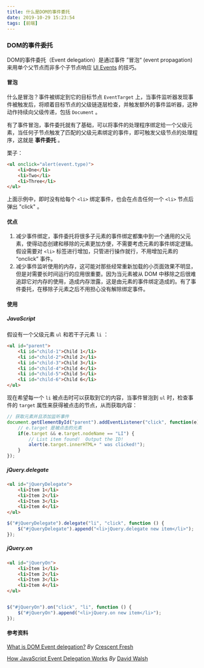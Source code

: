 ```yaml
---
title: 什么是DOM的事件委托
date: 2019-10-29 15:23:54
tags: [前端]
---
```


### DOM的事件委托

DOM的事件委托（Event delegation）是通过事件 ”冒泡“ (event propagation) 来用单个父节点而非多个子节点响应 [UI Events](https://www.w3.org/TR/uievents/) 的技巧。

<!--more-->

#### 冒泡

什么是冒泡？事件被绑定到它的目标节点 `EventTarget` 上，当事件监听器发现事件被触发后，将顺着目标节点的父级链逐层检查，并触发额外的事件监听器，这种动作持续向父级传递，包括 `Document` 。

有了事件冒泡，事件委托就有了基础，可以将事件的处理程序绑定给一个父级元素，当任何子节点触发了匹配的父级元素绑定的事件，即可触发父级节点的处理程序，这就是 **事件委托** 。

栗子：

```html
<ul onclick="alert(event.type)">
    <li>One</li>
    <li>Two</li>
    <li>Three</li>
</ul>
```

上面示例中，即时没有给每个 `<li>` 绑定事件，也会在点击任何一个 `<li>` 节点后弹出 "click" 。

#### 优点

1. 减少事件绑定，事件委托将很多子元素的事件绑定都集中到一个通用的父元素，使得动态创建和移除的元素更加方便，不需要考虑元素的事件绑定逻辑。假设需要对 `<li>` 标签进行增加，只管进行操作就行，不用增加元素的 “onclick” 事件。
2. 减少事件监听使用的内存，这可能对那些经常重新加载的小页面效果不明显，但是对需要长时间运行的应用很重要。因为当元素被从 DOM 中移除之后很难追踪它对内存的使用，造成内存泄露，这是由元素的事件绑定造成的。有了事件委托，在移除子元素之后不用担心没有解除绑定事件。

#### 使用

##### JavaScript

假设有一个父级元素 `ul` 和若干子元素 `li` ：

```html
<ul id="parent">
	<li id="child-1">Child 1</li>
	<li id="child-2">Child 2</li>
	<li id="child-3">Child 3</li>
	<li id="child-4">Child 4</li>
	<li id="child-5">Child 5</li>
	<li id="child-6">Child 6</li>
</ul>
```

现在希望每一个 `li` 被点击时可以获取到它的内容，当事件冒泡到 `ul` 时，检查事件的 `target` 属性来获得被点击的节点，从而获取内容：

```js
// 获取元素并且添加监听事件
document.getElementById("parent").addEventListener("click", function(e) {
    // e.target 是被点击的元素
    if(e.target && e.target.nodeName == "LI") {
        // List item found!  Output the ID!
        alert(e.target.innerHTML+ " was clicked!");
    }
});
```

##### jQuery.delegate

```html
<ul id="jQueryDelegate">
    <li>Item 1</li>
    <li>Item 2</li>
    <li>Item 3</li>
    <li>Item 4</li>
</ul>
```

```js
$("#jQueryDelegate").delegate("li", "click", function () {
    $("#jQueryDelegate").append("<li>jQuery.delegate new item</li>");
});
```

##### jQuery.on

```html
<ul id="jQueryOn">
    <li>Item 1</li>
    <li>Item 2</li>
    <li>Item 3</li>
    <li>Item 4</li>
</ul>
```

```js

$("#jQueryOn").on("click", "li", function () {
	$("#jQueryOn").append("<li>jQuery.on new item</li>");
});
```



#### 参考资料

[What is DOM Event delegation?](https://stackoverflow.com/questions/1687296/what-is-dom-event-delegation) *By* [Crescent Fresh](https://stackoverflow.com/users/45433/crescent-fresh)

[How JavaScript Event Delegation Works](https://davidwalsh.name/event-delegate) *By* [David Walsh](http://davidwalsh.name/) 